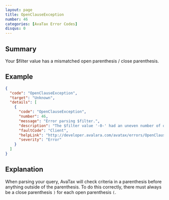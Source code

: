 ```yaml
---
layout: page
title: OpenClauseException
number: 46
categories: [AvaTax Error Codes]
disqus: 0
---
```


## Summary

Your $filter value has a mismatched open parenthesis / close parenthesis.

## Example

```json
{
  "code": "OpenClauseException",
  "target": "Unknown",
  "details": [
    {
      "code": "OpenClauseException",
      "number": 46,
      "message": "Error parsing $filter.",
      "description": "The $filter value '-0-' had an uneven number of open parenthesis '(' and close parenthesis ')'.  Please check your query and try again.",
      "faultCode": "Client",
      "helpLink": "http://developer.avalara.com/avatax/errors/OpenClauseException",
      "severity": "Error"
    }
  ]
}
```

## Explanation

When parsing your query, AvaTax will check criteria in a parenthesis before anything outside of the parenthesis.  To do this correctly, there must always be a close parenthesis `)` for each open parenthesis `(`.
